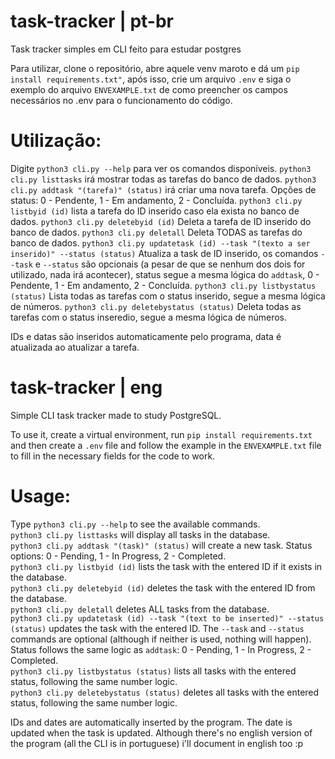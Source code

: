 # task-tracker | pt-br
Task tracker simples em CLI feito para estudar postgres

Para utilizar, clone o repositório, abre aquele venv maroto e dá um ```pip install requirements.txt"```, após isso,  crie um arquivo ```.env``` e siga o exemplo do arquivo ```ENVEXAMPLE.txt``` de como preencher os campos necessários no .env para o funcionamento do código.

# Utilização:
Digite ```python3 cli.py --help``` para ver os comandos disponíveis.
```python3 cli.py listtasks``` irá mostrar todas as tarefas do banco de dados.
```python3 cli.py addtask "(tarefa)" (status)``` irá criar uma nova tarefa. Opções de status: 0 - Pendente, 1 - Em andamento, 2 - Concluída.
```python3 cli.py listbyid (id)``` lista a tarefa do ID inserido caso ela exista no banco de dados.
```python3 cli.py deletebyid (id)``` Deleta a tarefa de ID inserido do banco de dados.
```python3 cli.py deletall``` Deleta TODAS as tarefas do banco de dados.
```python3 cli.py updatetask (id) --task "(texto a ser inserido)" --status (status)``` Atualiza a task de ID inserido, os comandos `--task` e `--status` são opcionais (a pesar de que se nenhum dos dois for utilizado, nada irá acontecer), status segue a mesma lógica do `addtask`, 0 - Pendente, 1 - Em andamento, 2 - Concluída.
```python3 cli.py listbystatus (status)``` Lista todas as tarefas com o status inserido, segue a mesma lógica de números.
```python3 cli.py deletebystatus (status)``` Deleta todas as tarefas com o status inseredio, segue a mesma lógica de números.

IDs e datas são inseridos automaticamente pelo programa, data é atualizada ao atualizar a tarefa.

# task-tracker | eng
Simple CLI task tracker made to study PostgreSQL.

To use it, create a virtual environment, run ```pip install requirements.txt``` and then create a `.env` file and follow the example in the `ENVEXAMPLE.txt` file to fill in the necessary fields for the code to work.

# Usage:
Type ```python3 cli.py --help``` to see the available commands.  
```python3 cli.py listtasks``` will display all tasks in the database.  
```python3 cli.py addtask "(task)" (status)``` will create a new task. Status options: 0 - Pending, 1 - In Progress, 2 - Completed.  
```python3 cli.py listbyid (id)``` lists the task with the entered ID if it exists in the database.  
```python3 cli.py deletebyid (id)``` deletes the task with the entered ID from the database.  
```python3 cli.py deletall``` deletes ALL tasks from the database.  
```python3 cli.py updatetask (id) --task "(text to be inserted)" --status (status)``` updates the task with the entered ID. The `--task` and `--status` commands are optional (although if neither is used, nothing will happen). Status follows the same logic as `addtask`: 0 - Pending, 1 - In Progress, 2 - Completed.  
```python3 cli.py listbystatus (status)``` lists all tasks with the entered status, following the same number logic.  
```python3 cli.py deletebystatus (status)``` deletes all tasks with the entered status, following the same number logic.  

IDs and dates are automatically inserted by the program. The date is updated when the task is updated.
Although there's no english version of the program (all the CLI is in portuguese) i'll document in english too :p